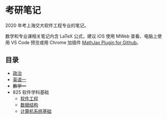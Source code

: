 # 考研笔记

2020 年考上海交大软件工程专业的笔记。

数学和专业课相关笔记内含 LaTeX 公式，建议 iOS 使用 MWeb 查看、电脑上使用 VS Code 预览或用 Chrome 加插件 [MathJax Plugin for Github](https://chrome.google.com/webstore/detail/mathjax-plugin-for-github/ioemnmodlmafdkllaclgeombjnmnbima)。

## 目录

- [政治](politics)
- [英语一](english)
- ~~数学一~~
- 825 软件学科基础
  - [软件工程](se)
  - [数据结构](dsa)
  - [计算机系统基础](ics)

